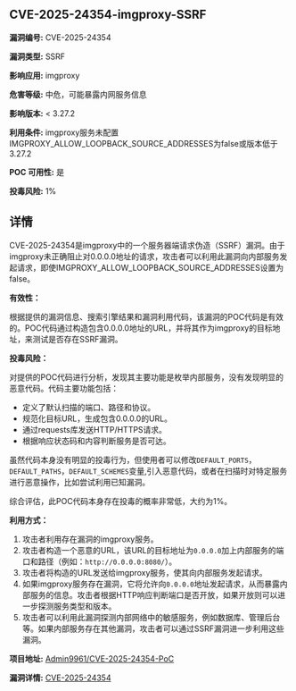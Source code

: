 ## CVE-2025-24354-imgproxy-SSRF

**漏洞编号:** CVE-2025-24354

**漏洞类型:** SSRF

**影响应用:** imgproxy

**危害等级:** 中危，可能暴露内网服务信息

**影响版本:** < 3.27.2

**利用条件:** imgproxy服务未配置IMGPROXY_ALLOW_LOOPBACK_SOURCE_ADDRESSES为false或版本低于3.27.2

**POC 可用性:** 是

**投毒风险:** 1%

## 详情

CVE-2025-24354是imgproxy中的一个服务器端请求伪造（SSRF）漏洞。由于imgproxy未正确阻止对0.0.0.0地址的请求，攻击者可以利用此漏洞向内部服务发起请求，即使IMGPROXY_ALLOW_LOOPBACK_SOURCE_ADDRESSES设置为false。

**有效性：**

根据提供的漏洞信息、搜索引擎结果和漏洞利用代码，该漏洞的POC代码是有效的。POC代码通过构造包含0.0.0.0地址的URL，并将其作为imgproxy的目标地址，来测试是否存在SSRF漏洞。

**投毒风险：**

对提供的POC代码进行分析，发现其主要功能是枚举内部服务，没有发现明显的恶意代码。代码主要功能包括：

*   定义了默认扫描的端口、路径和协议。
*   规范化目标URL，生成包含0.0.0.0的URL。
*   通过requests库发送HTTP/HTTPS请求。
*   根据响应状态码和内容判断服务是否可达。

虽然代码本身没有明显的投毒行为，但使用者可以修改`DEFAULT_PORTS`，`DEFAULT_PATHS`，`DEFAULT_SCHEMES`变量,引入恶意代码，或者在扫描时对特定服务进行恶意操作，比如尝试利用已知漏洞。

综合评估，此POC代码本身存在投毒的概率非常低，大约为1%。

**利用方式：**

1.  攻击者利用存在漏洞的imgproxy服务。
2.  攻击者构造一个恶意的URL，该URL的目标地址为`0.0.0.0`加上内部服务的端口和路径（例如：`http://0.0.0.0:8080/`）。
3.  攻击者将构造的URL发送给imgproxy服务，使其向内部服务发起请求。
4.  如果imgproxy服务存在漏洞，它将允许向`0.0.0.0`地址发起请求，从而暴露内部服务的信息。攻击者根据HTTP响应判断端口是否开放，如果开放则可以进一步探测服务类型和版本。
5.  攻击者可以利用此漏洞探测内部网络中的敏感服务，例如数据库、管理后台等。如果内部服务存在其他漏洞，攻击者可以通过SSRF漏洞进一步利用这些漏洞。

**项目地址:** [Admin9961/CVE-2025-24354-PoC](https://github.com/Admin9961/CVE-2025-24354-PoC)

**漏洞详情:** [CVE-2025-24354](https://nvd.nist.gov/vuln/detail/CVE-2025-24354)